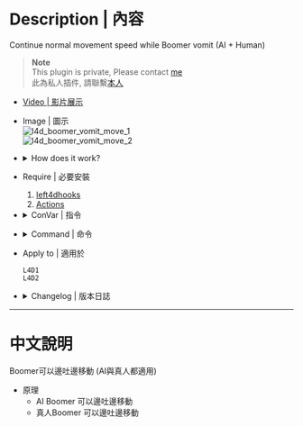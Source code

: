 # Description | 內容
Continue normal movement speed while Boomer vomit (AI + Human)

> __Note__ <br/>
This plugin is private, Please contact [me](/#私人插件列表-private-plugins-list)<br/>
此為私人插件, 請聯繫[本人](/#私人插件列表-private-plugins-list)

* [Video | 影片展示](https://youtu.be/qpM2dONgfvU)

* Image | 圖示
	<br/>![l4d_boomer_vomit_move_1](image/l4d_boomer_vomit_move_1.gif)
	<br/>![l4d_boomer_vomit_move_2](image/l4d_boomer_vomit_move_2.gif)

* <details><summary>How does it work?</summary>

	* Boomer can move while vomit
	* Apply to both human and AI Boomer
</details>

* Require | 必要安裝
	1. [left4dhooks](https://forums.alliedmods.net/showthread.php?t=321696)
	2. [Actions](https://forums.alliedmods.net/showthread.php?t=336374)

* <details><summary>ConVar | 指令</summary>

	* cfg/sourcemod/l4d_boomer_vomit_move.cfg
		```php
		// 0=Plugin off, 1=Plugin on.
		l4d_boomer_vomit_move_enable "1"
		```
</details>

* <details><summary>Command | 命令</summary>

	None
</details>

* Apply to | 適用於
	```
	L4D1
	L4D2
	```

* <details><summary>Changelog | 版本日誌</summary>

	* v1.1 (2024-4-22)
		* Support L4D1

	* v1.0 (2023-9-22)
		* Initial Release
		* Credit: [Forgetest](https://github.com/jensewe)
</details>

- - - -
# 中文說明
Boomer可以邊吐邊移動 (AI與真人都適用)

* 原理
	* AI Boomer 可以邊吐邊移動
	* 真人Boomer 可以邊吐邊移動